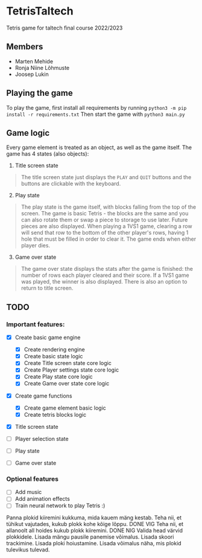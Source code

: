 # TetrisTaltech
Tetris game for taltech final course 2022/2023

## Members
- Marten Mehide
- Ronja Niine Lõhmuste
- Joosep Lukin

## Playing the game
To play the game, first install all requirements by running `python3 -m pip install -r requirements.txt`
Then start the game with `python3 main.py`


## Game logic
Every game element is treated as an object, as well as the game itself.
The game has 4 states (also objects):
1. Title screen state
  > The title screen state just displays the `PLAY` and `QUIT` buttons and the buttons are clickable with the keyboard.
2. Play state
  > The play state is the game itself, with blocks falling from the top of the screen. The game is basic Tetris - the blocks are the same and you can also rotate them or swap a piece to storage to use later. Future pieces are also displayed. When playing a 1VS1 game, clearing a row will send that row to the bottom of the other player's rows, having 1 hole that must be filled in order to clear it. The game ends when either player dies.
3. Game over state
  > The game over state displays the stats after the game is finished: the number of rows each player cleared and their score. If a 1VS1 game was played, the winner is also displayed. There is also an option to return to title screen.

 
## TODO

### Important features:
- [x] Create basic game engine
  - [x] Create rendering engine
  - [x] Create basic state logic
  - [x] Create Title screen state core logic
  - [x] Create Player settings state core logic
  - [x] Create Play state core logic
  - [x] Create Game over state core logic
- [x] Create game functions
  - [x] Create game element basic logic
  - [x] Create tetris blocks logic
- [x] Title screen state
- [ ] Player selection state
- [ ] Play state
- [ ] Game over state


### Optional features
- [ ] Add music
- [ ] Add animation effects
- [ ] Train neural network to play Tetris :)

Panna plokid kiiremini kukkuma, mida kauem mäng kestab.
Teha nii, et tühikut vajutades, kukub plokk kohe kõige lõppu. DONE VIG
Teha nii, et allanoolt all hoides kukub plokk kiiremini. DONE NIG
Valida head värvid plokkidele.
Lisada mängu pausile panemise võimalus.
Lisada skoori trackimine.
Lisada ploki hoiustamine.
Lisada võimalus näha, mis plokid tulevikus tulevad.
